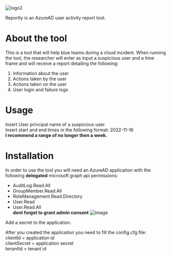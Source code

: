 
![logo2](https://user-images.githubusercontent.com/88736901/202279693-ff033711-8e8d-4004-a976-49d50c82cb70.png)

Reportly is an AzureAD user activity report tool.

# About the tool
This is a tool that will help blue teams during a cloud incident.
When running the tool, the researcher will enter as input a suspicious user and a time frame and will receive a report detailing the following: 
1. Information about the user 
2. Actions taken by the user 
3. Actions taken on the user 
4. User login and failure logs

# Usage
Insert User principal name of a suspicious user.<br>
Insert start and end times in the following format: 2022-11-16<br>
**I recommend a range of no longer then a week.**

# Installation
In order to use the tool you will need an AzureAD application with the following **delegated** microsoft graph api permissions:<br>
* AuditLog.Read.All<br>
* GroupMember.Read.All<br>
* RoleManagement.Read.Directory<br>
* User.Read<br>
* User.Read.All<br>
**dont forget to grant admin consent**
![image](https://user-images.githubusercontent.com/88736901/202277163-5ee21b25-397c-4132-8598-de53d9ae168d.png)

Add a secret to the application.

After you created the application you need to fill the config.cfg file:<br>
clientId = application id<br>
clientSecret = application secret<br>
tenantId = tenant id<br>
